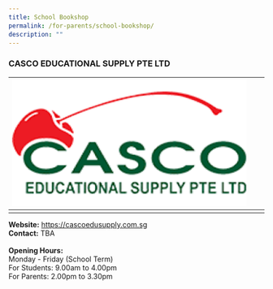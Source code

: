 ```yaml
---
title: School Bookshop
permalink: /for-parents/school-bookshop/
description: ""
---
```

### CASCO EDUCATIONAL SUPPLY PTE LTD



| <img style="width:500px;height:250px;" src="/images/School%20Bookshop/casco%201.png">|  |  |
| -------- | -------- | -------- |
|      |      |      |

<b>Website:</b> [https://cascoedusupply.com.sg ](https://cascoedusupply.com.sg )<br>
<b>Contact:</b> TBA <br>
<br>
<b>Opening Hours:</b><br>
Monday - Friday (School Term)<br>
For Students: 9.00am to 4.00pm<br>
For Parents: 2.00pm to 3.30pm